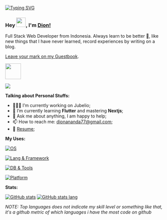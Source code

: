 <!-- Empty line needed before code block -->
<!--
<h3>

```javascript
const firstName = 'Dian'
const lastName = 'Ananda'

console.log(firstName, lastName)
Dian Ananda
```
</h3>
-->

[![Typing SVG](https://readme-typing-svg.herokuapp.com?size=12&duration=2000&color=F0DC4D&multiline=true&height=105&lines=const+firstName+%3D+'Dian';const+lastName+%3D+'Ananda';+;console.log(firstName%2C+lastName);Dian+Ananda)](https://git.io/typing-svg)
### Hey <!--👋--> <img src="https://raw.githubusercontent.com/MartinHeinz/MartinHeinz/master/wave.gif" width="30px">, I'm [Dion!](https://dianananda.vercel.app/)

Full Stack Web Developer from Indonesia. Always learn to be better 🚀, like new things that I have never learned, record experiences by writing on a blog.

[Leave your mark on my Guestbook](https://dianananda.vercel.app/guestbook).

<img src="https://media.giphy.com/media/mGcNjsfWAjY5AEZNw6/giphy.gif" width="50px" height="50px">

[![](https://komarev.com/ghpvc/?username=dionannd&color=000000)](https://github.com/dionannd?tab=repositories)

**Talking about Personal Stuffs:**

- 👨🏽‍💻 I’m currently working on Jubelio;
- 🌱 I’m currently learning **Flutter** and mastering **Nextjs**; 
- 💬 Ask me about anything, I am happy to help;
- 📫 How to reach me: dionananda77@gmail.com;
- 📝 [Resume](https://dionannd.github.io/);

**My Uses:**

[![OS](https://skillicons.dev/icons?i=apple,windows,ubuntu)](https:#)

[![Lang & Framework](https://skillicons.dev/icons?i=ts,js,angular,md,nextjs,tailwind,express,nodejs,bun,laravel)](https:#)

[![DB & Tools](https://skillicons.dev/icons?i=postgresql,mysql,mongodb,figma,notion,vscode,postman,docker,git,neovim)](https:#)

[![Platform](https://skillicons.dev/icons?i=github,gitlab,bitbucket,vercel,netlify)](https:#)

**Stats:**

[![GitHub stats](https://github-readme-stats.vercel.app/api?username=dionannd&hide=contribs&show_icons=true&theme=tokyonight)](https://github.com/dionannd?tab=repositories)
[![GitHub stats lang](https://github-readme-stats.vercel.app/api/top-langs/?username=dionannd&layout=compact&theme=react&hide=php&langs_count=6)](https://github.com/dionannd?tab=repositories)

*NOTE: Top languages does not indicate my skill level or something like that, it's a github metric of which languages i have the most code on github*
